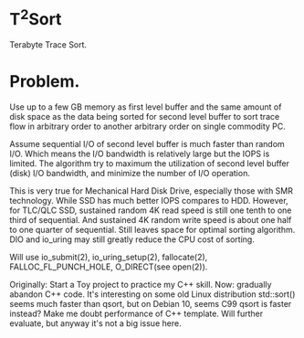 T<sup>2</sup>Sort
=============

Terabyte Trace Sort.

Problem.
=========
Use up to a few GB memory as first level buffer and the same amount of disk space as the 
data being sorted for second level buffer
to sort trace flow in arbitrary order to another arbitrary order on single commodity PC.

Assume sequential I/O of second level buffer is much faster than random I/O.
Which means the I/O bandwidth is relatively large but the IOPS is limited.
The algorithm try to maximum the utilization of second level buffer (disk) I/O bandwidth,
and minimize the number of I/O operation.

This is very true for Mechanical Hard Disk Drive, especially those with SMR technology. 
While SSD has much better IOPS compares to HDD.
However, for TLC/QLC SSD, sustained random 4K read speed is still one tenth to one third of sequential.
And sustained 4K random write speed is about one half to one quarter of sequential.
Still leaves space for optimal sorting algorithm.
DIO and io_uring may still greatly reduce the CPU cost of sorting.

Will use io_submit(2), io_uring_setup(2), fallocate(2), FALLOC_FL_PUNCH_HOLE, O_DIRECT(see open(2)).

Originally: Start a Toy project to practice my C++ skill.
Now: gradually abandon C++ code.
It's interesting on some old Linux distribution std::sort() seems much faster than qsort,
but on Debian 10, seems C99 qsort is faster instead? Make me doubt performance of C++ template.
Will further evaluate, but anyway it's not a big issue here.
